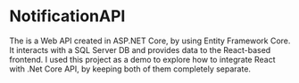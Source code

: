 # NotificationAPI

The is a Web API created in ASP.NET Core, by using Entity Framework Core. It interacts with a SQL Server DB and provides data to the React-based frontend. 
I used this project as a demo to explore how to integrate React with .Net Core API, by keeping both of them completely separate.
